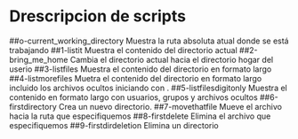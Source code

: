 # Drescripcion de scripts
##o-current_working_directory
Muestra la ruta absoluta atual donde se está trabajando
##1-listit
Muestra el contenido del directorio actual
##2-bring_me_home
Cambia el directorio actual hacia el directorio hogar del userio
##3-listfiles
Muestra el contenido del directorio en formato largo
##4-listmorefiles
Muetra el contenido del directorio en formato largo incluido los archivos ocultos iniciando con .
##5-listfilesdigitonly
Muestra el contenido en formato largo con usuarios, grupos y archivos ocultos
##6-firstdirectory
Crea un nuevo directorio.
##7-movethatfile
Mueve el archivo hacia la ruta que especifiquemos
##8-firstdelete
Elimina el archivo que especifiquemos
##9-firstdirdeletion
Elimina un directorio

